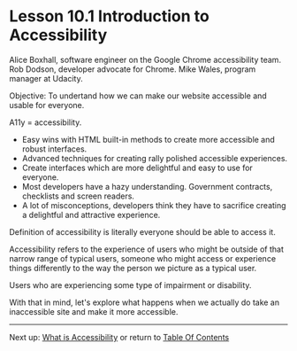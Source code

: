# Lesson 10.1 Introduction to Accessibility

Alice Boxhall, software engineer on the Google Chrome accessibility team.
Rob Dodson, developer advocate for Chrome.
Mike Wales, program manager at Udacity.

Objective: To undertand how we can make our website accessible and usable for everyone.

A11y = accessibility.

- Easy wins with HTML built-in methods to create more accessible and robust interfaces.
- Advanced techniques for creating rally polished accessible experiences.
- Create interfaces which are more delightful and easy to use for everyone.
- Most developers have a hazy understanding. Government contracts, checklists and screen readers.
- A lot of misconceptions, developers think they have to sacrifice creating a delightful and attractive experience.

Definition of accessibility is literally everyone should be able to access it.

Accessibility refers to the experience of users who might be outside of that narrow range of typical users, someone who might access or experience things differently to the way the person we picture as a typical user.

Users who are experiencing some type of impairment or disability. 

With that in mind, let's explore what happens when we actually do take an inaccessible site and make it more accessible.

- - -
Next up: [What is Accessibility](ND024_Part2_Lesson10_02.md) or return to [Table Of Contents](./ND024_TableOfContents.md)
